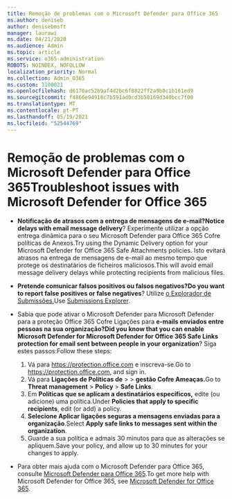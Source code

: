 ```yaml
---
title: Remoção de problemas com o Microsoft Defender para Office 365
ms.author: deniseb
author: denisebmsft
manager: laurawi
ms.date: 04/21/2020
ms.audience: Admin
ms.topic: article
ms.service: o365-administration
ROBOTS: NOINDEX, NOFOLLOW
localization_priority: Normal
ms.collection: Admin_O365
ms.custom: 3100021
ms.openlocfilehash: d6170ac52b9af4d2bc6f8822ff2a9b8c1b161ed9
ms.sourcegitcommit: f4866e94918c7b591ad0cd3b58169d340bcc7f00
ms.translationtype: MT
ms.contentlocale: pt-PT
ms.lasthandoff: 05/19/2021
ms.locfileid: "52544769"
---
```

# <a name="troubleshoot-issues-with-microsoft-defender-for-office-365"></a><span data-ttu-id="b3cfb-102">Remoção de problemas com o Microsoft Defender para Office 365</span><span class="sxs-lookup"><span data-stu-id="b3cfb-102">Troubleshoot issues with Microsoft Defender for Office 365</span></span>

- <span data-ttu-id="b3cfb-103">**Notificação de atrasos com a entrega de mensagens de e-mail?**</span><span class="sxs-lookup"><span data-stu-id="b3cfb-103">**Notice delays with email message delivery**?</span></span> <span data-ttu-id="b3cfb-104">Experimente utilizar a opção entrega dinâmica para o seu Microsoft Defender para Office 365 Cofre políticas de Anexos.</span><span class="sxs-lookup"><span data-stu-id="b3cfb-104">Try using the Dynamic Delivery option for your Microsoft Defender for Office 365 Safe Attachments policies.</span></span> <span data-ttu-id="b3cfb-105">Isto evitará atrasos na entrega de mensagens de e-mail ao mesmo tempo que protege os destinatários de ficheiros maliciosos.</span><span class="sxs-lookup"><span data-stu-id="b3cfb-105">This will avoid email message delivery delays while protecting recipients from malicious files.</span></span>
- <span data-ttu-id="b3cfb-106">**Pretende comunicar falsos positivos ou falsos negativos?**</span><span class="sxs-lookup"><span data-stu-id="b3cfb-106">**Do you want to report false positives or false negatives**?</span></span> <span data-ttu-id="b3cfb-107">Utilize [o Explorador de Submissões.](https://protection.office.com/reportsubmission)</span><span class="sxs-lookup"><span data-stu-id="b3cfb-107">Use [Submissions Explorer](https://protection.office.com/reportsubmission).</span></span>
- <span data-ttu-id="b3cfb-108">Sabia que pode ativar o Microsoft Defender para Microsoft Defender para a proteção Office 365 Cofre Ligações para **e-mails enviados entre pessoas na sua organização?**</span><span class="sxs-lookup"><span data-stu-id="b3cfb-108">**Did you know that you can enable Microsoft Defender for Microsoft Defender for Office 365 Safe Links protection for email sent between people in your organization**?</span></span> <span data-ttu-id="b3cfb-109">Siga estes passos:</span><span class="sxs-lookup"><span data-stu-id="b3cfb-109">Follow these steps:</span></span>
    1. <span data-ttu-id="b3cfb-110">Vá para https://protection.office.com e inscreva-se.</span><span class="sxs-lookup"><span data-stu-id="b3cfb-110">Go to https://protection.office.com, and sign in.</span></span>
    2. <span data-ttu-id="b3cfb-111">Vá para **Ligações de Políticas de**  >    >  **gestão Cofre Ameaças.**</span><span class="sxs-lookup"><span data-stu-id="b3cfb-111">Go to **Threat management** > **Policy** > **Safe Links**.</span></span>
    3. <span data-ttu-id="b3cfb-112">Em **Políticas que se aplicam a destinatários específicos,** edite (ou adicione) uma política.</span><span class="sxs-lookup"><span data-stu-id="b3cfb-112">Under **Policies that apply to specific recipients**, edit (or add) a policy.</span></span>
    4. <span data-ttu-id="b3cfb-113">**Selecione Aplicar ligações seguras a mensagens enviadas para a organização**.</span><span class="sxs-lookup"><span data-stu-id="b3cfb-113">Select **Apply safe links to messages sent within the organization**.</span></span>
    5. <span data-ttu-id="b3cfb-114">Guarde a sua política e admais 30 minutos para que as alterações se apliquem.</span><span class="sxs-lookup"><span data-stu-id="b3cfb-114">Save your policy, and allow up to 30 minutes for your changes to apply.</span></span>

- <span data-ttu-id="b3cfb-115">Para obter mais ajuda com o Microsoft Defender para Office 365, consulte [Microsoft Defender para Office 365](/microsoft-365/security/office-365-security/office-365-atp).</span><span class="sxs-lookup"><span data-stu-id="b3cfb-115">To get more help with Microsoft Defender for Office 365, see [Microsoft Defender for Office 365](/microsoft-365/security/office-365-security/office-365-atp).</span></span>